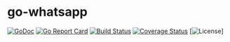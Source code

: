 # go-whatsapp


[![GoDoc](https://godoc.org/github.com/iamNator/go-whatsapp?status.svg)](https://godoc.org/github.com/iamNator/go-whatsapp)
[![Go Report Card](https://goreportcard.com/badge/github.com/iamNator/go-whatsapp)](https://goreportcard.com/report/github.com/iamNator/go-whatsapp)
[![Build Status](https://travis-ci.org/iamNator/go-whatsapp.svg?branch=main)](https://travis-ci.org/iamNator/go-whatsapp)
[![Coverage Status](https://coveralls.io/repos/github/iamNator/go-whatsapp/badge.svg?branch=main)](https://coveralls.io/github/iamNator/go-whatsapp?branch=main)
[![License](https://img.shields.io/badge/license-MIT-blue.svg)]

